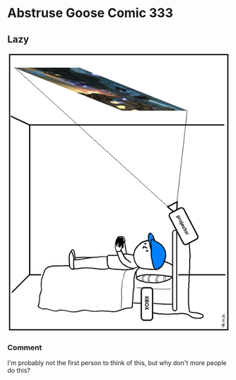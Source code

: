 # Abstruse Goose Comic 333
## Lazy

![image](cuz_sometimes_my_neck_gets_tired.png)
### Comment
I'm probably not the first person to think of this, but why don't more people do this?
